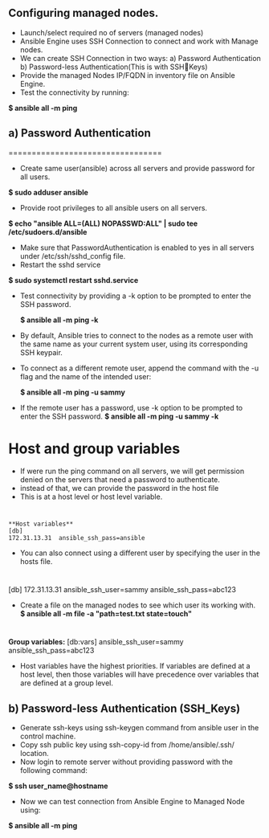 ## **Configuring managed nodes.**
- Launch/select required no of servers (managed
nodes)
- Ansible Engine uses SSH Connection to connect
and work with Manage nodes.
- We can create SSH Connection in two ways:
     a) Password Authentication
     b) Password-less Authentication(This is with SSHKeys)
- Provide the managed Nodes IP/FQDN in
inventory file on Ansible Engine.
- Test the connectivity by running:

 **$ ansible all -m ping**

## a) Password Authentication
=================================
- Create same user(ansible) across all servers and provide
password for all users.

 **$ sudo adduser ansible**

- Provide root privileges to all ansible users on all servers.

 **$ echo "ansible ALL=(ALL) NOPASSWD:ALL" | sudo tee /etc/sudoers.d/ansible**

- Make sure that PasswordAuthentication is enabled to yes in all servers under
/etc/ssh/sshd_config file.
- Restart the sshd service

 **$ sudo systemctl restart sshd.service**
- Test connectivity by providing a -k option to be prompted to enter the SSH password.

  **$ ansible all -m ping -k**

- By default, Ansible tries to connect to the nodes as a remote user with the same name as your current system user, using its corresponding SSH keypair.

- To connect as a different remote user, append the command with the -u flag and the name of the intended user:

  **$ ansible all -m ping -u sammy**

- If the remote user has a password, use -k option to be prompted to enter the SSH password.
  **$ ansible all -m ping -u sammy -k**

# **Host and group variables**
- If were run the ping command on all servers, we will get permission denied on the servers that need a password to authenticate.
- instead of that, we can provide the password in the host file
- This is at a host level or host level variable.
#
    **Host variables**
    [db]
    172.31.13.31  ansible_ssh_pass=ansible

- You can also connect using a different user by specifying the user in the hosts file.
#
   [db]
   172.31.13.31  ansible_ssh_user=sammy ansible_ssh_pass=abc123

- Create a file on the managed nodes to see which user its working with.
   **$ ansible all -m file -a "path=test.txt state=touch"**
#  
  **Group variables:**
  [db:vars]
  ansible_ssh_user=sammy
  ansible_ssh_pass=abc123

- Host variables have the highest priorities. If variables are defined at a host level, then those variables will have precedence over variables that are defined at a group level.

## b) Password-less Authentication (SSH_Keys)
- Generate ssh-keys using ssh-keygen command from ansible user in the control machine.
- Copy ssh public key using ssh-copy-id <hostname> from
/home/ansible/.ssh/ location.
- Now login to remote server without providing password with the
following command:

 **$ ssh user_name@hostname**

- Now we can test connection from Ansible Engine to Managed Node
using:

 **$ ansible all -m ping**

